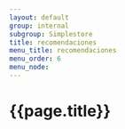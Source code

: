 ```yaml
---
layout: default
group: internal
subgroup: Simplestore
title: recomendaciones
menu_title: recomendaciones
menu_order: 6
menu_node:
---
```


# {{page.title}}
